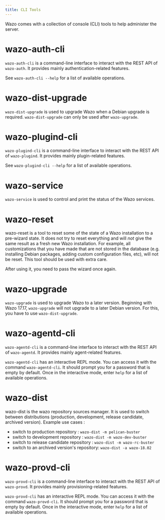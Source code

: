 ```yaml
---
title: CLI Tools
---
```


Wazo comes with a collection of console (CLI) tools to help administer
the server.

wazo-auth-cli
=============

`wazo-auth-cli` is a command-line interface to interact with the REST
API of `wazo-auth`. It provides mainly authentication-related features.

See `wazo-auth-cli --help` for a list of available operations.

wazo-dist-upgrade
=================

`wazo-dist-upgrade` is used to upgrade Wazo when a Debian upgrade is
required. `wazo-dist-upgrade` can only be used after `wazo-upgrade`.

wazo-plugind-cli
================

`wazo-plugind-cli` is a command-line interface to interact with the REST
API of `wazo-plugind`. It provides mainly plugin-related features.

See `wazo-plugind-cli --help` for a list of available operations.

wazo-service
============

`wazo-service` is used to control and print the status of the Wazo
services.

<a name="wazo_reset"></a>wazo-reset
==========

wazo-reset is a tool to reset some of the state of a Wazo installation
to a pre-wizard state. It does not try to reset everything and will
*not* give the same result as a fresh new Wazo installation. For
example, all customizations that you have made that are not stored in
the database (e.g. installing Debian packages, adding custom
configuration files, etc), will not be reset. This tool should be used
with extra care.

After using it, you need to pass the wizard once again.

wazo-upgrade
============

`wazo-upgrade` is used to upgrade Wazo to a later version. Beginning
with Wazo 17.17, `wazo-upgrade` will not upgrade to a later Debian
version. For this, you have to use `wazo-dist-upgrade`.

wazo-agentd-cli
===============

`wazo-agentd-cli` is a command-line interface to interact with the REST
API of `wazo-agentd`. It provides mainly agent-related features.

`wazo-agentd-cli` has an interactive REPL mode. You can access it with
the command `wazo-agentd-cli`. It should prompt you for a password that
is empty by default. Once in the interactive mode, enter `help` for a
list of available operations.

<a name="wazo_dist"></a>wazo-dist
=========

wazo-dist is the wazo repository sources manager. It is used to switch
between distributions (production, development, release candidate,
archived version). Example use cases :

-   switch to production repository : `wazo-dist -m pelican-buster`
-   switch to development repository : `wazo-dist -m wazo-dev-buster`
-   switch to release candidate repository :
    `wazo-dist -m wazo-rc-buster`
-   switch to an archived version\'s repository:
    `wazo-dist -a wazo-18.02`

wazo-provd-cli
==============

`wazo-provd-cli` is a command-line interface to interact with the REST
API of `wazo-provd`. It provides mainly provisioning-related features.

`wazo-provd-cli` has an interactive REPL mode. You can access it with
the command `wazo-provd-cli`. It should prompt you for a password that
is empty by default. Once in the interactive mode, enter `help` for a
list of available operations.
